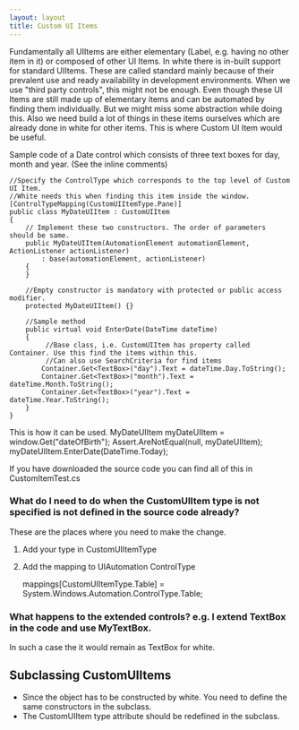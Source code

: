 ```yaml
---
layout: layout
title: Custom UI Items
---
```

Fundamentally all UIItems are either elementary (Label, e.g. having no other item in it) or composed of other UI Items. In white there is in-built support for standard UIItems. These are called standard mainly because of their prevalent use and ready availability in development environments.
When we use "third party controls", this might not be enough. Even though these UI Items are still made up of elementary items and can be automated by finding them individually. But we might miss some abstraction while doing this. Also we need build a lot of things in these items ourselves which are already done in white for other items. This is where Custom UI Item would be useful.

Sample code of a Date control which consists of three text boxes for day, month and year. (See the inline comments)

	//Specify the ControlType which corresponds to the top level of Custom UI Item.
	//White needs this when finding this item inside the window.
	[ControlTypeMapping(CustomUIItemType.Pane)]
	public class MyDateUIItem : CustomUIItem
	{
	    // Implement these two constructors. The order of parameters should be same.
	    public MyDateUIItem(AutomationElement automationElement, ActionListener actionListener)
	        : base(automationElement, actionListener)
	    {
	    }
	
	    //Empty constructor is mandatory with protected or public access modifier.
	    protected MyDateUIItem() {}
	
	    //Sample method
	    public virtual void EnterDate(DateTime dateTime)
	    {
	         //Base class, i.e. CustomUIItem has property called Container. Use this find the items within this.
	         //Can also use SearchCriteria for find items
	        Container.Get<TextBox>("day").Text = dateTime.Day.ToString();
	        Container.Get<TextBox>("month").Text = dateTime.Month.ToString();
	        Container.Get<TextBox>("year").Text = dateTime.Year.ToString();
	    }
	}

This is how it can be used.
	MyDateUIItem myDateUIItem = window.Get<MyDateUIItem>("dateOfBirth");
	Assert.AreNotEqual(null, myDateUIItem);
	myDateUIItem.EnterDate(DateTime.Today);

If you have downloaded the source code you can find all of this in CustomItemTest.cs

### What do I need to do when the CustomUIItem type is not specified is not defined in the source code already?
These are the places where you need to make the change.
1. Add your type in CustomUIItemType
1. Add the mapping to UIAutomation ControlType

    mappings[CustomUIItemType.Table] = System.Windows.Automation.ControlType.Table;

### What happens to the extended controls? e.g. I extend TextBox in the code and use MyTextBox.
In such a case the it would remain as TextBox for white.
 
## Subclassing CustomUIItems
 - Since the object has to be constructed by white. You need to define the same constructors in the subclass.
 - The CustomUIItem type attribute should be redefined in the subclass.